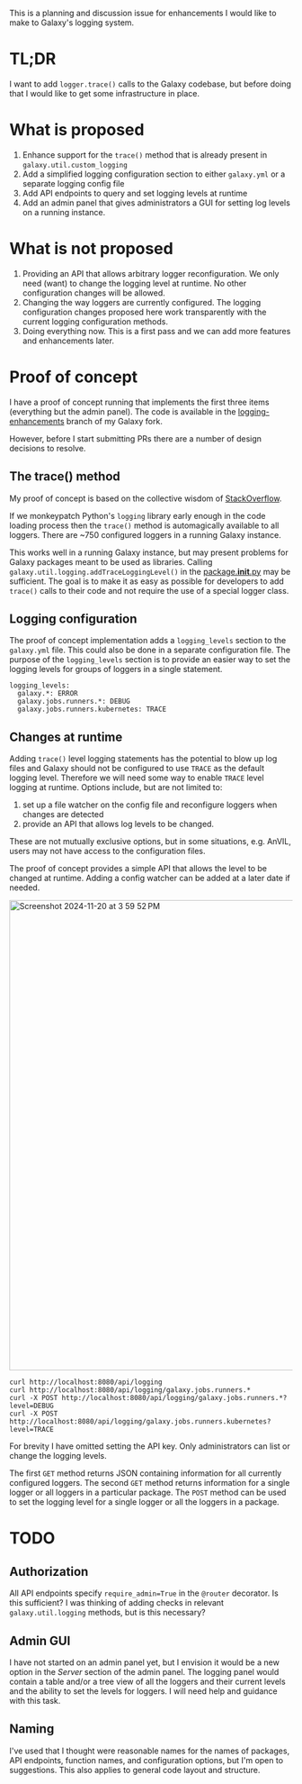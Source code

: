 This is a planning and discussion issue for enhancements I would like to make to Galaxy's logging system.  

# TL;DR

I want to add `logger.trace()` calls to the Galaxy codebase, but before doing that I would like to get some infrastructure in place.

# What is proposed

1. Enhance support for the `trace()` method that is already present in `galaxy.util.custom_logging`
1. Add a simplified logging configuration section to either `galaxy.yml` or a separate logging config file
1. Add API endpoints to query and set logging levels at runtime
1. Add an admin panel that gives administrators a GUI for setting log levels on a running instance.

# What is not proposed

1. Providing an API that allows arbitrary logger reconfiguration.  We only need (want) to change the logging level at runtime.  No other configuration changes will be allowed.
1. Changing the way loggers are currently configured.  The logging configuration changes proposed here work transparently with the current logging configuration methods.
2. Doing everything now.  This is a first pass and we can add more features and enhancements later.

# Proof of concept

I have a proof of concept running that implements the first three items (everything but the admin panel). The code is available in the [logging-enhancements](https://github.com/ksuderman/galaxy/tree/logging-enhancements) branch of my Galaxy fork.

However, before I start submitting PRs there are a number of design decisions to resolve.

## The trace() method

My proof of concept is based on the collective wisdom of [StackOverflow](https://stackoverflow.com/a/35804945/1691778).  

If we monkeypatch Python's `logging` library early enough in the code loading process then the `trace()` method is automagically available to all loggers.  There are ~750  configured loggers in a running Galaxy instance.

This works well in a running Galaxy instance, but may present problems for Galaxy packages meant to be used as libraries. Calling `galaxy.util.logging.addTraceLoggingLevel()` in the [package.__init__.py](https://github.com/galaxyproject/galaxy/blob/dev/packages/package.__init__.py) may be sufficient. The goal is to make it as easy as possible for developers to add `trace()` calls to their code and not require the use of a special logger class.

## Logging configuration

The proof of concept implementation adds a `logging_levels` section to the `galaxy.yml` file. This could also be done in a separate configuration file.  The purpose of the `logging_levels` section is to provide an easier way to set the logging levels for groups of loggers in a single statement.

```
logging_levels:
  galaxy.*: ERROR
  galaxy.jobs.runners.*: DEBUG
  galaxy.jobs.runners.kubernetes: TRACE
```

## Changes at runtime

Adding `trace()` level logging statements has the potential to blow up log files and Galaxy should not be configured to use `TRACE` as the default logging level. Therefore we will need some way to enable `TRACE` level logging at runtime.  Options include, but are not limited to:

1. set up a file watcher on the config file and reconfigure loggers when changes are detected
2. provide an API that allows log levels to be changed.  

These are not mutually exclusive options, but in some situations, e.g. AnVIL, users may not have access to the configuration files. 

The proof of concept provides a simple API that allows the level to be changed at runtime. Adding a config watcher can be added at a later date if needed.

<img width="835" alt="Screenshot 2024-11-20 at 3 59 52 PM" src="https://github.com/user-attachments/assets/df0b6689-5832-4d7b-98b1-ada2fc5a5b97">

```
curl http://localhost:8080/api/logging
curl http://localhost:8080/api/logging/galaxy.jobs.runners.* 
curl -X POST http://localhost:8080/api/logging/galaxy.jobs.runners.*?level=DEBUG
curl -X POST http://localhost:8080/api/logging/galaxy.jobs.runners.kubernetes?level=TRACE
```
For brevity I have omitted setting the API key. Only administrators can list or change the logging levels.


The first `GET` method returns JSON containing information for all currently configured loggers.  The second `GET` method returns information for a single logger or all loggers in a particular package.  The `POST` method can be used to set the logging level for a single logger or all the loggers in a package. 

# TODO

## Authorization

All API endpoints specify `require_admin=True` in the `@router` decorator.  Is this sufficient? I was thinking of adding checks in relevant `galaxy.util.logging` methods, but is this necessary?

## Admin GUI

I have not started on an admin panel yet, but I envision it would be a new option in the *Server* section of the admin panel.  The logging panel would contain a table and/or a tree view of all the loggers and their current levels and the ability to set the levels for loggers.  I will need help and guidance with this task.  

## Naming

I've used that I thought were reasonable names for the names of packages, API endpoints, function names, and configuration options, but I'm open to suggestions. This also applies to general code layout and structure.
